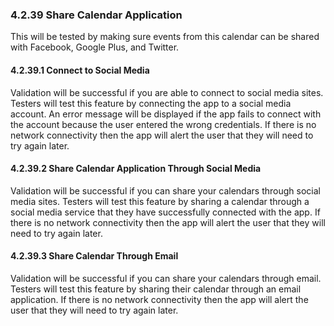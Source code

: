 ### 4.2.39 Share Calendar Application

This will be tested by making sure events from this calendar can be shared with Facebook, Google Plus, and Twitter.

#### 4.2.39.1 Connect to Social Media

Validation will be successful if you are able to connect to social media sites.  Testers will test this feature by connecting the app to a social media account.  An error message will be displayed if the app fails to connect with the account because the user entered the wrong credentials.  If there is no network connectivity then the app will alert the user that they will need to try again later.

#### 4.2.39.2 Share Calendar Application Through Social Media

Validation will be successful if you can share your calendars through social media sites.  Testers will test this feature by sharing a calendar through a social media service that they have successfully connected with the app.  If there is no network connectivity then the app will alert the user that they will need to try again later.

#### 4.2.39.3 Share Calendar Through Email

Validation will be successful if you can share your calendars through email.  Testers will test this feature by sharing their calendar through an email application.  If there is no network connectivity then the app will alert the user that they will need to try again later.

